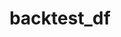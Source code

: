 ---  
schema: backtest_df  
title: backtest_df  
organization: Production  
notes: Used in 24 lineage(s)  
resources:  
  - name: 032020/backtest_df 
    url: file:/Users/kensu/Customers/Kensu/LoanApproval/PROD/masterdata/prod/032020/backtest_df 
    format : Parquet  
  - name: 052020/backtest_df 
    url: file:/Users/kensu/Customers/Kensu/LoanApproval/PROD/masterdata/prod/052020/backtest_df 
    format : Parquet  
  - name: 072020/backtest_df 
    url: file:/Users/kensu/Customers/Kensu/LoanApproval/PROD/masterdata/prod/072020/backtest_df 
    format : Parquet  
  - name: 092020/backtest_df 
    url: file:/Users/kensu/Customers/Kensu/LoanApproval/PROD/masterdata/prod/092020/backtest_df 
    format : Parquet  
  - name: 112020/backtest_df 
    url: file:/Users/kensu/Customers/Kensu/LoanApproval/PROD/masterdata/prod/112020/backtest_df 
    format : Parquet  
  - name: 022020/backtest_df 
    url: file:/Users/kensu/Customers/Kensu/LoanApproval/PROD/masterdata/prod/022020/backtest_df 
    format : Parquet  
  - name: 042020/backtest_df 
    url: file:/Users/kensu/Customers/Kensu/LoanApproval/PROD/masterdata/prod/042020/backtest_df 
    format : Parquet  
  - name: 062020/backtest_df 
    url: file:/Users/kensu/Customers/Kensu/LoanApproval/PROD/masterdata/prod/062020/backtest_df 
    format : Parquet  
  - name: 082020/backtest_df 
    url: file:/Users/kensu/Customers/Kensu/LoanApproval/PROD/masterdata/prod/082020/backtest_df 
    format : Parquet  
  - name: 102020/backtest_df 
    url: file:/Users/kensu/Customers/Kensu/LoanApproval/PROD/masterdata/prod/102020/backtest_df 
    format : Parquet  
  - name: 122020/backtest_df 
    url: file:/Users/kensu/Customers/Kensu/LoanApproval/PROD/masterdata/prod/122020/backtest_df 
    format : Parquet  
  - name: 012020/backtest_df 
    url: file:/Users/kensu/Customers/Kensu/LoanApproval/PROD/masterdata/prod/012020/backtest_df 
    format : Parquet  
license: None  
category:
  - Loan Acceptance Product  
maintainer: User  
maintainer_email: UserMail  
---
